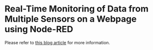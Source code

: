 # Real-Time Monitoring of Data from Multiple Sensors on a Webpage using Node-RED
Please refer to [this blog article](https://envitronicslab.wixsite.com/duruntashlab/post/real-time-monitoring-of-data-from-multiple-sensors-on-a-webpage-using-node-red) for more information. 

